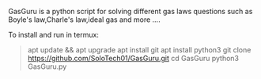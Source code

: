 GasGuru is a python script for solving different gas laws questions such as Boyle's law,Charle's law,ideal gas and more ....

To install and run in termux:
>apt update && apt upgrade
>apt install git
>apt install python3
>git clone https://github.com/SoloTech01/GasGuru.git
>cd GasGuru
>python3 GasGuru.py